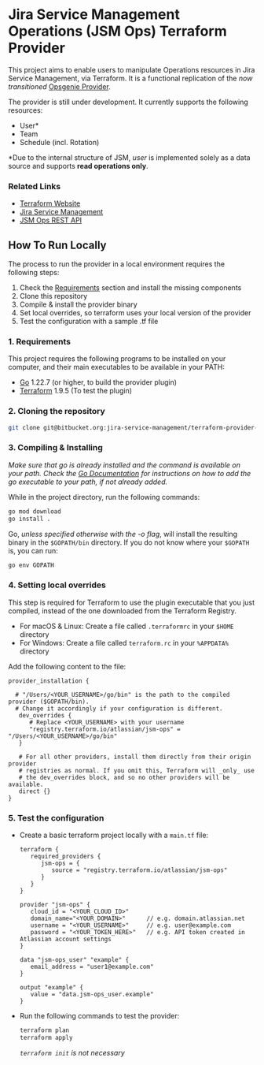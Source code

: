 # Jira Service Management Operations (JSM Ops) Terraform Provider

This project aims to enable users to manipulate Operations resources in Jira Service Management, via Terraform.
It is a functional replication of the _now transitioned_ [Opsgenie Provider](https://github.com/opsgenie/terraform-provider-opsgenie).

The provider is still under development. It currently supports the following resources:

* User\*
* Team
* Schedule (incl. Rotation)

\*Due to the internal structure of JSM, _user_ is implemented solely as a data source and supports **read operations only**.

### Related Links

- [Terraform Website](https://www.terraform.io)
- [Jira Service Management](https://www.atlassian.com/software/jira/service-management?tab=it-operations)
- [JSM Ops REST API](https://developer.atlassian.com/cloud/jira/service-desk-ops/rest/v2/intro/)

## How To Run Locally

The process to run the provider in a local environment requires the following steps:

1. Check the [Requirements](#1-requirements) section and install the missing components
2. Clone this repository
3. Compile & install the provider binary
4. Set local overrides, so terraform uses your local version of the provider
5. Test the configuration with a sample .tf file

### 1. Requirements

This project requires the following programs to be installed on your computer, and their main executables to be available in your PATH:

-	[Go](https://golang.org/doc/install) 1.22.7 (or higher, to build the provider plugin)
-	[Terraform](https://www.terraform.io/downloads.html) 1.9.5 (To test the plugin)


### 2. Cloning the repository

```bash
git clone git@bitbucket.org:jira-service-management/terraform-provider-jsm-ops.git
```

### 3. Compiling & Installing
_Make sure that go is already installed and the command is available on your path.
Check the [Go Documentation](https://go.dev/wiki/SettingGOPATH) for instructions on how to add the 
go executable to your path, if not already added._

While in the project directory, run the following commands:

```bash
go mod download
go install .
```
Go, _unless specified otherwise with the -o flag_, will install the resulting binary in the `$GOPATH/bin` directory.
If you do not know where your `$GOPATH` is, you can run:
```bash
go env GOPATH
```

### 4. Setting local overrides
This step is required for Terraform to use the plugin executable that you just compiled, 
instead of the one downloaded from the Terraform Registry.

* For macOS & Linux: Create a file called `.terraformrc` in your `$HOME` directory
* For Windows: Create a file called `terraform.rc` in your `%APPDATA%` directory

Add the following content to the file:

```hcl
provider_installation {
  
  # "/Users/<YOUR_USERNAME>/go/bin" is the path to the compiled provider ($GOPATH/bin).
  # Change it accordingly if your configuration is different.
   dev_overrides {
      # Replace <YOUR_USERNAME> with your username
      "registry.terraform.io/atlassian/jsm-ops" = "/Users/<YOUR_USERNAME>/go/bin"
   }

   # For all other providers, install them directly from their origin provider
   # registries as normal. If you omit this, Terraform will _only_ use
   # the dev_overrides block, and so no other providers will be available.
   direct {}
}
```

### 5. Test the configuration

* Create a basic terraform project locally with a `main.tf` file:

   ```hcl
   terraform {
      required_providers {
         jsm-ops = {
            source = "registry.terraform.io/atlassian/jsm-ops"
         }
      }
   }
   
   provider "jsm-ops" {
      cloud_id = "<YOUR_CLOUD_ID>"
      domain_name="<YOUR_DOMAIN>"      // e.g. domain.atlassian.net
      username = "<YOUR_USERNAME>"     // e.g. user@example.com
      password = "<YOUR_TOKEN_HERE>"   // e.g. API token created in Atlassian account settings
   }
   
   data "jsm-ops_user" "example" {
      email_address = "user1@example.com"
   }
   
   output "example" {
      value = "data.jsm-ops_user.example"
   }
   ```

* Run the following commands to test the provider:

   ```bash
   terraform plan
   terraform apply
   ```
   _`terraform init` is not necessary_